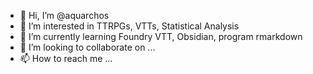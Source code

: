 - 👋 Hi, I’m @aquarchos
- 👀 I’m interested in TTRPGs, VTTs, Statistical Analysis 
- 🌱 I’m currently learning Foundry VTT, Obsidian, program rmarkdown
- 💞️ I’m looking to collaborate on ...
- 📫 How to reach me ...

<!---
aquarchos/aquarchos is a ✨ special ✨ repository because its `README.md` (this file) appears on your GitHub profile.
You can click the Preview link to take a look at your changes.
--->
